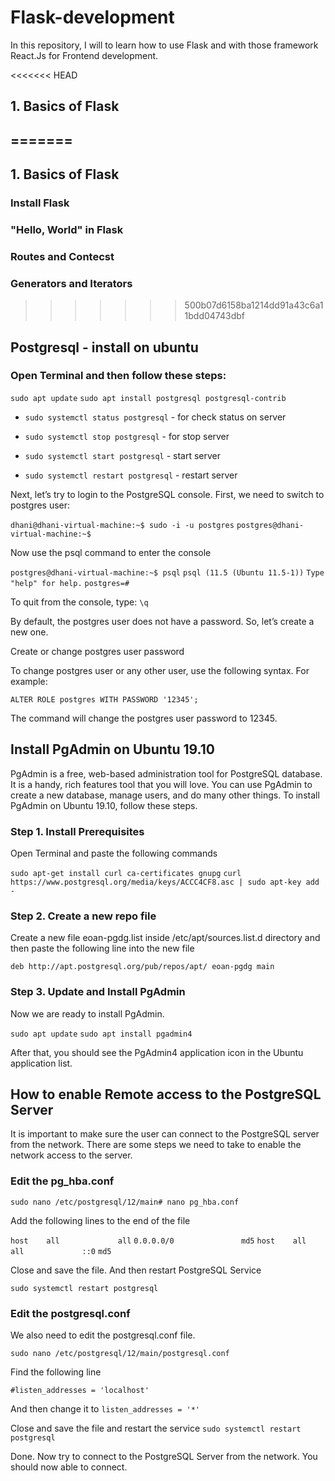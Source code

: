 # Flask-development
In this repository, I will to learn how to use Flask and with those framework React.Js for Frontend development.

<<<<<<< HEAD
## 1. Basics of Flask

=======
---
## 1. Basics of Flask 
### Install Flask
### "Hello, World" in Flask
### Routes and Contecst
### Generators and Iterators
>>>>>>> 500b07d6158ba1214dd91a43c6a11bdd04743dbf

## Postgresql - install on ubuntu

### Open Terminal and then follow these steps:
`sudo apt update`
`sudo apt install postgresql postgresql-contrib`

* `sudo systemctl status postgresql` - for check status on server
* `sudo systemctl stop postgresql` - for stop server
* `sudo systemctl start postgresql` - start server

* `sudo systemctl restart postgresql` - restart server


Next, let’s try to login to the PostgreSQL console.
First, we need to switch to postgres user:

`dhani@dhani-virtual-machine:~$ sudo -i -u postgres`
`postgres@dhani-virtual-machine:~$` 


Now use the psql command to enter the console

`postgres@dhani-virtual-machine:~$ psql`
`psql (11.5 (Ubuntu 11.5-1))`
`Type "help" for help.`
`postgres=# `

To quit from the console, type:
`\q`


By default, the postgres user does not have a password. So, let’s create a new one.

Create or change postgres user password

To change postgres user or any other user, use the following syntax. For example:

`ALTER ROLE postgres WITH PASSWORD '12345';`

The command will change the postgres user password to 12345.

## Install PgAdmin on Ubuntu 19.10
PgAdmin is a free, web-based administration tool for PostgreSQL database. It is a handy, rich features tool that you will love. You can use PgAdmin to create a new database, manage users, and do many other things. To install PgAdmin on Ubuntu 19.10, follow these steps.

### Step 1. Install Prerequisites
Open Terminal and paste the following commands

`sudo apt-get install curl ca-certificates gnupg`
`curl https://www.postgresql.org/media/keys/ACCC4CF8.asc | sudo apt-key add -`

### Step 2. Create a new repo file

Create a new file eoan-pgdg.list inside /etc/apt/sources.list.d directory and then paste the following line into the new file

`deb http://apt.postgresql.org/pub/repos/apt/ eoan-pgdg main`

### Step 3. Update and Install PgAdmin

Now we are ready to install PgAdmin.

`sudo apt update`
`sudo apt install pgadmin4`

After that, you should see the PgAdmin4 application icon in the Ubuntu application list.


## How to enable Remote access to the PostgreSQL Server
It is important to make sure the user can connect to the PostgreSQL server from the network. There are some steps we need to take to enable the network access to the server.

### Edit the pg_hba.conf

`sudo nano /etc/postgresql/12/main# nano pg_hba.conf`

Add the following lines to the end of the file

`host    all             all`
`0.0.0.0/0               md5`
`host    all             all             ::0`
`md5`

Close and save the file. And then restart PostgreSQL Service

`sudo systemctl restart postgresql`

### Edit the postgresql.conf

We also need to edit the postgresql.conf file.

`sudo nano /etc/postgresql/12/main/postgresql.conf`

Find the following line

`#listen_addresses = 'localhost'` 

And then change it to
`listen_addresses = '*'`

Close and save the file and restart the service
`sudo systemctl restart postgresql`

Done. Now try to connect to the PostgreSQL Server from the network. You should now able to connect.
